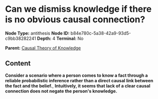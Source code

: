 # Can we dismiss knowledge if there is no obvious causal connection?

**Node Type:** antithesis
**Node ID:** b84e780c-5a38-42a9-93d5-c9bb38282241
**Depth:** 4
**Terminal:** No

**Parent:** [Causal Theory of Knowledge](causal-theory-of-knowledge-synthesis-41ded06c-6d0f-456a-b47d-d275c7e4054e.md)

## Content

**Consider a scenario where a person comes to know a fact through a reliable probabilistic inference rather than a direct causal link between the fact and the belief.**, **Intuitively, it seems that lack of a clear causal connection does not negate the person's knowledge.**
